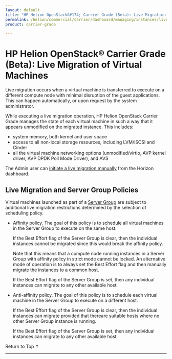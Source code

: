 ```yaml
---
layout: default
title: "HP Helion OpenStack&#174; Carrier Grade (Beta): Live Migration of Virtual Machines"
permalink: /helion/commercial/carrier/dashboard/managing/instances/live/migrate/
product: carrier-grade

---
```

<!--UNDER REVISION-->

<script>

function PageRefresh {
onLoad="window.refresh"
}

PageRefresh();

</script>

<!-- <p style="font-size: small;"> <a href="/helion/commercial/carrier/ga1/install/">&#9664; PREV</a> | <a href="/helion/commercial/carrier/ga1/install-overview/">&#9650; UP</a> | <a href="/helion/commercial/carrier/ga1/">NEXT &#9654;</a></p> -->

# HP Helion OpenStack&#174; Carrier Grade (Beta): Live Migration of Virtual Machines


Live migration occurs when a virtual machine is transferred to execute on a different compute node with minimal disruption of the guest applications. This can happen automatically, or upon request by the system administrator.

While executing a live migration operation, HP Helion OpenStack Carrier Grade manages the state of each virtual machine in such a way that it appears unmodified on the migrated instance. This includes:

* system memory, both kernel and user space
* access to all non-local storage resources, including LVM/iSCSI and Cinder
* all the virtual machine networking options (unmodified/virtio, AVP kernel driver, AVP DPDK Poll Mode Driver), and AVS

The Admin user can [initiate a live migration manually](/helion/commercial/carrier/dashboard/managing/instances/migrate/live/) from the Horizon dashboard. 

## Live Migration and Server Group Policies

Virtual machines launched as part of a [Server Group](/helion/commercial/carrier/dashboard/managing/groups/) are subject to additional live migration restrictions determined
by the selection of scheduling policy. 

* Affinity policy. The goal of this policy is to schedule all virtual machines in the Server Group to execute on the same host.

	If the Best Effort flag of the Server Group is clear, then the individual instances cannot be migrated since this would break the affinity policy.

	Note that this means that a compute node running instances in a Server Group with affinity policy in strict mode cannot be locked. An alternative mode of operation is to always set the Best Effort flag and then manually migrate the instances to a common host.

	If the Best Effort flag of the Server Group is set, then any individual instances can migrate to any other available host.

* Anti-affinity policy. The goal of this policy is to schedule each virtual machine in the Server Group to execute on a different host.

	If the Best Effort flag of the Server Group is clear, then the individual instances can migrate provided that thereare suitable hosts where no other Server Group instance is running.

	If the Best Effort flag of the Server Group is set, then any individual instances can migrate to any other available host.

<p><a href="#top" style="padding:14px 0px 14px 0px; text-decoration: none;"> Return to Top &#8593; </a></p>


----
